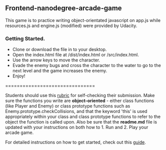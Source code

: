 ## Frontend-nanodegree-arcade-game

This game is to practice writing object-orientated javascript on app.js while resources.js and engine.js (modified) were provided by Udacity.

### Getting Started.
* Clone or download the file in to your desktop.
* Open the index.html file at /dist/index.html or /src/index.html.
* Use the arrow keys to move the character.
* Evade the enemy bugs and cross the character to the water
to go to the next level and the game increases the enemy.
* Enjoy!

===============================

Students should use this [rubric](https://review.udacity.com/#!/projects/2696458597/rubric) for self-checking their submission. Make sure the functions you write are **object-oriented** - either class functions (like Player and Enemy) or class prototype functions such as Enemy.prototype.checkCollisions, and that the keyword 'this' is used appropriately within your class and class prototype functions to refer to the object the function is called upon. Also be sure that the **readme.md** file is updated with your instructions on both how to 1. Run and 2. Play your arcade game.

For detailed instructions on how to get started, check out this [guide](https://docs.google.com/document/d/1v01aScPjSWCCWQLIpFqvg3-vXLH2e8_SZQKC8jNO0Dc/pub?embedded=true).
